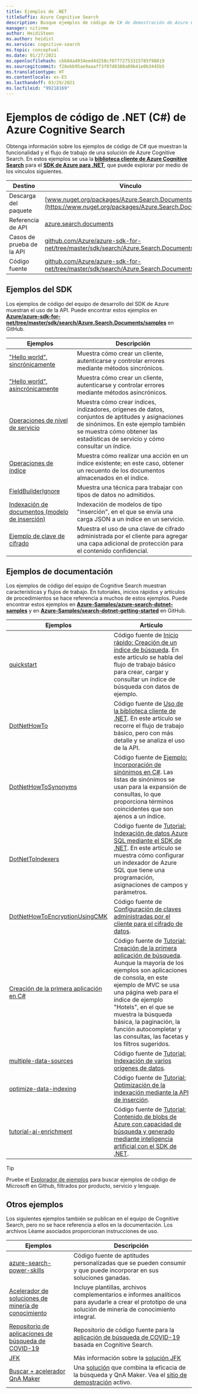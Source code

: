 ```yaml
---
title: Ejemplos de .NET
titleSuffix: Azure Cognitive Search
description: Busque ejemplos de código de C# de demostración de Azure Cognitive Search que usan las bibliotecas cliente de .NET.
manager: nitinme
author: HeidiSteen
ms.author: heidist
ms.service: cognitive-search
ms.topic: conceptual
ms.date: 01/27/2021
ms.openlocfilehash: cbb84a4934eed4d258cf07772753315785f98019
ms.sourcegitcommit: f28ebb95ae9aaaff3f87d8388a09b41e0b3445b5
ms.translationtype: HT
ms.contentlocale: es-ES
ms.lasthandoff: 03/29/2021
ms.locfileid: "99218169"
---
```

# <a name="net-c-code-samples-for-azure-cognitive-search"></a>Ejemplos de código de .NET (C#) de Azure Cognitive Search

Obtenga información sobre los ejemplos de código de C# que muestran la funcionalidad y el flujo de trabajo de una solución de Azure Cognitive Search. En estos ejemplos se usa la [**biblioteca cliente de Azure Cognitive Search**](/dotnet/api/overview/azure/search) para el [**SDK de Azure para .NET**](/dotnet/azure/), que puede explorar por medio de los vínculos siguientes.

| Destino | Vínculo |
|--------|------|
| Descarga del paquete | [www.nuget.org/packages/Azure.Search.Documents/](https://www.nuget.org/packages/Azure.Search.Documents/) |
| Referencia de API | [azure.search.documents](/dotnet/api/azure.search.documents)  |
| Casos de prueba de la API | [github.com/Azure/azure-sdk-for-net/tree/master/sdk/search/Azure.Search.Documents/tests](https://github.com/Azure/azure-sdk-for-net/tree/master/sdk/search/Azure.Search.Documents/tests) |
| Código fuente | [github.com/Azure/azure-sdk-for-net/tree/master/sdk/search/Azure.Search.Documents/src](https://github.com/Azure/azure-sdk-for-net/tree/master/sdk/search/Azure.Search.Documents/src)  |

## <a name="sdk-samples"></a>Ejemplos del SDK

Los ejemplos de código del equipo de desarrollo del SDK de Azure muestran el uso de la API. Puede encontrar estos ejemplos en [**Azure/azure-sdk-for-net/tree/master/sdk/search/Azure.Search.Documents/samples**](https://github.com/Azure/azure-sdk-for-net/blob/master/sdk/search/Azure.Search.Documents/samples/) en GitHub.

| Ejemplos | Descripción |
|---------|-------------|
| ["Hello world", sincrónicamente](https://github.com/Azure/azure-sdk-for-net/blob/master/sdk/search/Azure.Search.Documents/samples/Sample01a_HelloWorld.md) | Muestra cómo crear un cliente, autenticarse y controlar errores mediante métodos sincrónicos.|
| ["Hello world", asincrónicamente](https://github.com/Azure/azure-sdk-for-net/blob/master/sdk/search/Azure.Search.Documents/samples/Sample01b_HelloWorldAsync.md) | Muestra cómo crear un cliente, autenticarse y controlar errores mediante métodos asincrónicos.  |
| [Operaciones de nivel de servicio](https://github.com/Azure/azure-sdk-for-net/blob/master/sdk/search/Azure.Search.Documents/samples/Sample02_Service.md) | Muestra cómo crear índices, indizadores, orígenes de datos, conjuntos de aptitudes y asignaciones de sinónimos. En este ejemplo también se muestra cómo obtener las estadísticas de servicio y cómo consultar un índice.  |
| [Operaciones de índice](https://github.com/Azure/azure-sdk-for-net/blob/master/sdk/search/Azure.Search.Documents/samples/Sample03_Index.md) | Muestra cómo realizar una acción en un índice existente; en este caso, obtener un recuento de los documentos almacenados en el índice.  |
| [FieldBuilderIgnore](https://github.com/Azure/azure-sdk-for-net/blob/master/sdk/search/Azure.Search.Documents/samples/Sample04_FieldBuilderIgnore.md) | Muestra una técnica para trabajar con tipos de datos no admitidos.  |
| [Indexación de documentos (modelo de inserción)](https://github.com/Azure/azure-sdk-for-net/blob/master/sdk/search/Azure.Search.Documents/samples/Sample05_IndexingDocuments.md) | Indexación de modelos de tipo "inserción", en el que se envía una carga JSON a un índice en un servicio.   |
| [Ejemplo de clave de cifrado](https://github.com/Azure/azure-sdk-for-net/blob/master/sdk/search/Azure.Search.Documents/samples/Sample06_EncryptedIndex.md) | Muestra el uso de una clave de cifrado administrada por el cliente para agregar una capa adicional de protección para el contenido confidencial.  |

## <a name="doc-samples"></a>Ejemplos de documentación

Los ejemplos de código del equipo de Cognitive Search muestran características y flujos de trabajo. En tutoriales, inicios rápidos y artículos de procedimientos se hace referencia a muchos de estos ejemplos. Puede encontrar estos ejemplos en [**Azure-Samples/azure-search-dotnet-samples**](https://github.com/Azure-Samples/azure-search-dotnet-samples) y en [**Azure-Samples/search-dotnet-getting-started**](https://github.com/Azure-Samples/search-dotnet-getting-started/) en GitHub.

| Ejemplos | Artículo  |
|---------|-------------|
| [quickstart](https://github.com/Azure-Samples/azure-search-dotnet-samples/tree/master/quickstart) | Código fuente de [Inicio rápido: Creación de un índice de búsqueda](search-get-started-dotnet.md). En este artículo se habla del flujo de trabajo básico para crear, cargar y consultar un índice de búsqueda con datos de ejemplo. |
| [DotNetHowTo](https://github.com/Azure-Samples/search-dotnet-getting-started/tree/master/DotNetHowTo)  | Código fuente de [Uso de la biblioteca cliente de .NET](search-howto-dotnet-sdk.md). En este artículo se recorre el flujo de trabajo básico, pero con más detalle y se analiza el uso de la API.  |
| [DotNetHowToSynonyms](https://github.com/Azure-Samples/search-dotnet-getting-started/tree/master/DotNetHowToSynonyms)  | Código fuente de [Ejemplo: Incorporación de sinónimos en C#](search-synonyms-tutorial-sdk.md). Las listas de sinónimos se usan para la expansión de consultas, lo que proporciona términos coincidentes que son ajenos a un índice. |
| [DotNetToIndexers](https://github.com/Azure-Samples/search-dotnet-getting-started/tree/master/DotNetHowToIndexers) | Código fuente de [Tutorial: Indexación de datos Azure SQL mediante el SDK de .NET](search-indexer-tutorial.md). En este artículo se muestra cómo configurar un indexador de Azure SQL que tiene una programación, asignaciones de campos y parámetros.  |
| [DotNetHowToEncryptionUsingCMK](https://github.com/Azure-Samples/search-dotnet-getting-started/tree/master/DotNetHowToEncryptionUsingCMK)  | Código fuente de [Configuración de claves administradas por el cliente para el cifrado de datos](search-security-manage-encryption-keys.md). |
| [Creación de la primera aplicación en C#](https://github.com/Azure-Samples/azure-search-dotnet-samples/tree/master/create-first-app/v11) |  Código fuente de [Tutorial: Creación de la primera aplicación de búsqueda](tutorial-csharp-create-first-app.md). Aunque la mayoría de los ejemplos son aplicaciones de consola, en este ejemplo de MVC se usa una página web para el índice de ejemplo "Hotels", en el que se muestra la búsqueda básica, la paginación, la función autocompletar y las consultas, las facetas y los filtros sugeridos. |
| [multiple-data-sources](https://github.com/Azure-Samples/azure-search-dotnet-samples/tree/master/multiple-data-sources)  | Código fuente de [Tutorial: Indexación de varios orígenes de datos](tutorial-multiple-data-sources.md). |
|  [optimize-data-indexing](https://github.com/Azure-Samples/azure-search-dotnet-samples/tree/master/optimize-data-indexing) | Código fuente de [Tutorial: Optimización de la indexación mediante la API de inserción](tutorial-optimize-indexing-push-api.md).  |
| [tutorial-ai-enrichment](https://github.com/Azure-Samples/azure-search-dotnet-samples/tree/master/tutorial-ai-enrichment)  | Código fuente de [Tutorial: Contenido de blobs de Azure con capacidad de búsqueda y generado mediante inteligencia artificial con el SDK de .NET](cognitive-search-tutorial-blob-dotnet.md).  |

> [!Tip]
> Pruebe el [Explorador de ejemplos](/samples/browse/?languages=csharp&products=azure-cognitive-search) para buscar ejemplos de código de Microsoft en Github, filtrados por producto, servicio y lenguaje.

## <a name="other-samples"></a>Otros ejemplos

Los siguientes ejemplos también se publican en el equipo de Cognitive Search, pero no se hace referencia a ellos en la documentación. Los archivos Léame asociados proporcionan instrucciones de uso.

| Ejemplos | Descripción |
|---------|-------------|
| [azure-search-power-skills](https://github.com/Azure-Samples/azure-search-power-skills)  | Código fuente de aptitudes personalizadas que se pueden consumir y que puede incorporar en sus soluciones ganadas.  |
| [Acelerador de soluciones de minería de conocimiento](/samples/azure-samples/azure-search-knowledge-mining/azure-search-knowledge-mining/) | Incluye plantillas, archivos complementarios e informes analíticos para ayudarle a crear el prototipo de una solución de minería de conocimiento integral.  |
| [Repositorio de aplicaciones de búsqueda de COVID-19](https://github.com/liamca/covid19search) | Repositorio de código fuente para la [aplicación de búsqueda de COVID-19](https://covid19search.azurewebsites.net/) basada en Cognitive Search. |
| [JFK](https://github.com/Microsoft/AzureSearch_JFK_Files) | Más información sobre la [solución JFK](https://www.microsoft.com/ai/ai-lab-jfk-files) |
| [Buscar + acelerador QnA Maker](https://github.com/Azure-Samples/search-qna-maker-accelerator) | Una [solución](https://techcommunity.microsoft.com/t5/azure-ai/qna-with-azure-cognitive-search/ba-p/2081381) que combina la eficacia de la búsqueda y QnA Maker. Vea el [sitio de demostración](https://aka.ms/qnaWithAzureSearchDemo) activo. |